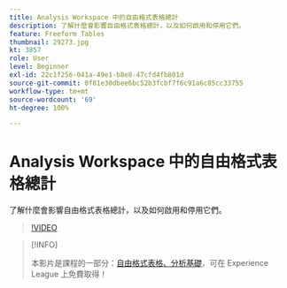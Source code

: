 ```yaml
---
title: Analysis Workspace 中的自由格式表格總計
description: 了解什麼會影響自由格式表格總計，以及如何啟用和停用它們。
feature: Freeform Tables
thumbnail: 29273.jpg
kt: 3857
role: User
level: Beginner
exl-id: 22c1f256-041a-49e1-b8e8-47cfd4fb801d
source-git-commit: 0f81e30dbee6bc52b3fcbf7f6c91a6c85cc33755
workflow-type: tm+mt
source-wordcount: '69'
ht-degree: 100%

---
```


# Analysis Workspace 中的自由格式表格總計

了解什麼會影響自由格式表格總計，以及如何啟用和停用它們。

>[!VIDEO](https://video.tv.adobe.com/v/29273/?quality=12&learn=on)

>[!INFO]
>
> 本影片是課程的一部分：[自由格式表格、分析基礎](https://experienceleague.adobe.com/?recommended=Analytics-U-1-2020.3)，可在 Experience League 上免費取得！
